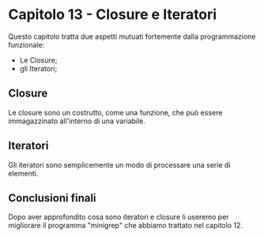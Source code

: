 # Capitolo 13 - Closure e Iteratori

Questo capitolo tratta due aspetti mutuati fortemente dalla programmazione funzionale:

- Le Closure;
- gli Iteratori;

## Closure

Le closure sono un costrutto, come una funzione, che può essere immagazzinato all'interno di una variabile.

## Iteratori

Gli iteratori sono semplicemente un modo di processare una serie di elementi.

## Conclusioni finali

Dopo aver approfondito cosa sono iteratori e closure li useremo per migliorare il programma "minigrep" che abbiamo trattato nel capitolo 12.

